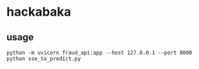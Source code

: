# hackabaka
## usage
```
python -m uvicorn fraud_api:app --host 127.0.0.1 --port 8000
python sse_to_predict.py
```
